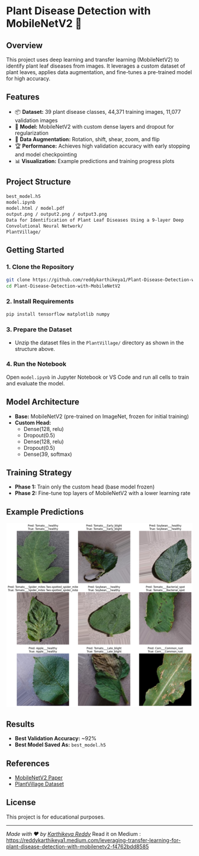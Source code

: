 # Plant Disease Detection with MobileNetV2 🌱

## Overview

This project uses deep learning and transfer learning (MobileNetV2) to identify plant leaf diseases from images. It leverages a custom dataset of plant leaves, applies data augmentation, and fine-tunes a pre-trained model for high accuracy.

## Features

- 📦 **Dataset:** 39 plant disease classes, 44,371 training images, 11,077 validation images  
- 🧠 **Model:** MobileNetV2 with custom dense layers and dropout for regularization  
- 🔄 **Data Augmentation:** Rotation, shift, shear, zoom, and flip  
- 🏆 **Performance:** Achieves high validation accuracy with early stopping and model checkpointing  
- 📊 **Visualization:** Example predictions and training progress plots

## Project Structure

```
best_model.h5
model.ipynb
model.html / model.pdf
output.png / output2.png / output3.png
Data for Identification of Plant Leaf Diseases Using a 9-layer Deep Convolutional Neural Network/
PlantVillage/
```

## Getting Started

### 1. Clone the Repository

```sh
git clone https://github.com/reddykarthikeya1/Plant-Disease-Detection-with-MobileNetV2.git
cd Plant-Disease-Detection-with-MobileNetV2
```

### 2. Install Requirements

```sh
pip install tensorflow matplotlib numpy
```

### 3. Prepare the Dataset

- Unzip the dataset files in the `PlantVillage/` directory as shown in the structure above.

### 4. Run the Notebook

Open `model.ipynb` in Jupyter Notebook or VS Code and run all cells to train and evaluate the model.

## Model Architecture

- **Base:** MobileNetV2 (pre-trained on ImageNet, frozen for initial training)
- **Custom Head:**  
  - Dense(128, relu)  
  - Dropout(0.5)  
  - Dense(128, relu)  
  - Dropout(0.5)  
  - Dense(39, softmax)

## Training Strategy

- **Phase 1:** Train only the custom head (base model frozen)
- **Phase 2:** Fine-tune top layers of MobileNetV2 with a lower learning rate

## Example Predictions

![Sample Predictions](output2.png)

## Results

- **Best Validation Accuracy:** ~92%  
- **Best Model Saved As:** `best_model.h5`

## References

- [MobileNetV2 Paper](https://arxiv.org/abs/1801.04381)
- [PlantVillage Dataset](https://www.kaggle.com/datasets/emmarex/plantdisease)

## License

This project is for educational purposes.

---

*Made with ❤️ by [Karthikeya Reddy](https://github.com/reddykarthikeya1)*
Read it on Medium :
https://reddykarthikeya1.medium.com/leveraging-transfer-learning-for-plant-disease-detection-with-mobilenetv2-f4762bdd8585
